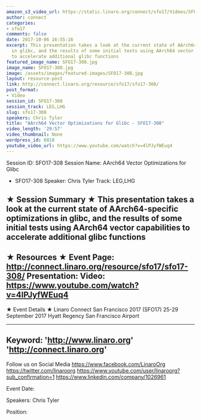 ```yaml
---
amazon_s3_video_url: https://static.linaro.org/connect/sfo17/Videos/SFO17-308%20AArch64%20Vector%20Optimizations%20for%20Glibc.mp4
author: connect
categories:
- sfo17
comments: false
date: 2017-10-06 16:55:16
excerpt: This presentation takes a look at the current state of AArch64-specific optimizations
  in glibc, and the results of some initial tests using AArch64 vector capabilities
  to accelerate additional glibc functions
featured_image_name: SFO17-308.jpg
image_name: SFO17-308.jpg
image: /assets/images/featured-images/SFO17-308.jpg
layout: resource-post
link: http://connect.linaro.org/resource/sfo17/sfo17-308/
post_format:
- Video
session_id: SFO17-308
session_track: LEG,LHG
slug: sfo17-308
speakers: Chris Tyler
title: "AArch64 Vector Optimizations for Glibc - SFO17-308"
video_length: '29:57'
video_thumbnail: None
wordpress_id: 6018
youtube_video_url: https://www.youtube.com/watch?v=4lPJyfWEuq4
---
```


Session ID: SFO17-308
Session Name: AArch64 Vector Optimizations for Glibc
 - SFO17-308
Speaker: Chris Tyler
Track: LEG,LHG


★ Session Summary ★
This presentation takes a look at the current state of AArch64-specific optimizations in glibc, and the results of some initial tests using AArch64 vector capabilities to accelerate additional glibc functions
---------------------------------------------------
★ Resources ★
Event Page: http://connect.linaro.org/resource/sfo17/sfo17-308/
Presentation:
Video: https://www.youtube.com/watch?v=4lPJyfWEuq4
 ---------------------------------------------------

★ Event Details ★
Linaro Connect San Francisco 2017 (SFO17)
25-29 September 2017
Hyatt Regency San Francisco Airport

---------------------------------------------------
Keyword:
'http://www.linaro.org'
'http://connect.linaro.org'
---------------------------------------------------
Follow us on Social Media
https://www.facebook.com/LinaroOrg
https://twitter.com/linaroorg
https://www.youtube.com/user/linaroorg?sub_confirmation=1
https://www.linkedin.com/company/1026961

Event Date: 

Speakers: Chris Tyler

Position:
